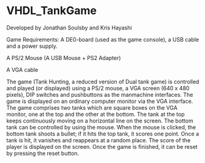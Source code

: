 # VHDL_TankGame
Developed by Jonathan Soulsby and Kris Hayashi

Game Requirements:
A DE0-board (used as the game console), a USB cable and a power supply.

A PS/2 Mouse (A USB Mouse + PS2 Adapter)

A VGA cable

The game (Tank Hunting, a reduced version of Dual tank game) is controlled and played (or displayed)
using a PS/2 mouse, a VGA screen (640 x 480 pixels), DIP switches and pushbuttons as the manmachine
interfaces. The game is displayed on an ordinary computer monitor via the VGA
interface. The game comprises two tanks which are square boxes on the VGA monitor, one
at the top and the other at the bottom. The tank at the top keeps continuously moving on a horizontal
line on the screen. The bottom tank can be controlled by using the mouse. When the mouse is clicked, the
bottom tank shoots a bullet; if it hits the top tank, it scores one point. Once a tank is hit, it
vanishes and reappears at a random place. The score of the player is displayed on the screen. Once
the game is finished, it can be reset by pressing the reset button.
